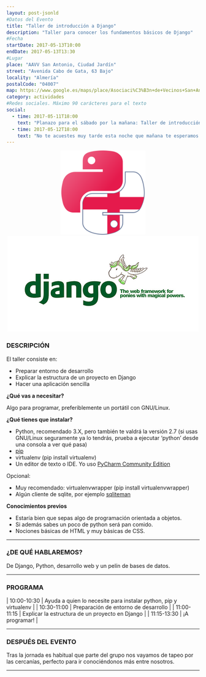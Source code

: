 ```yaml
---
layout: post-jsonld
#Datos del Evento
title: "Taller de introducción a Django"
description: "Taller para conocer los fundamentos básicos de Django"
#Fecha
startDate: 2017-05-13T10:00
endDate: 2017-05-13T13:30
#Lugar
place: "AAVV San Antonio, Ciudad Jardín"
street: "Avenida Cabo de Gata, 63 Bajo"
locality: "Almería"
postalCode: "04007"
map: https://www.google.es/maps/place/Asociaci%C3%B3n+de+Vecinos+San+Antonio+de+Ciudad+Jard%C3%ADn/@36.8308795,-2.4569515,17z/data=!3m1!4b1!4m5!3m4!1s0xd7a9df0b835fe2b:0xd030043efd14eaf0!8m2!3d36.8308795!4d-2.4547575
category: actividades
#Redes sociales. Máximo 90 carácteres para el texto
social:	
  - time: 2017-05-11T18:00
    text: "Planazo para el sábado por la mañana: Taller de introducción a Django"
  - time: 2017-05-12T18:00
    text: "No te acuestes muy tarde esta noche que mañana te esperamos en el Taller de Django"
---
```


<p align="center">
  <img src="/recursos/logo-club-python.png" alt="Club Python Logo" width="220px" />
  <img src="/recursos/2017-05-13/pony_magico.jpg" alt="Pony mágico" width="500px" />
</p>


### DESCRIPCIÓN
El taller consiste en:

- Preparar entorno de desarrollo
- Explicar la estructura de un proyecto en Django
- Hacer una aplicación sencilla


**¿Qué vas a necesitar?**

Algo para programar, preferiblemente un portátil con GNU/Linux. 


**¿Qué tienes que instalar?**

- Python, recomendado 3.X, pero también te valdrá la versión 2.7 (si usas GNU/Linux seguramente ya lo tendrás, prueba a ejecutar ‘python’ desde una consola a ver qué pasa)
- [pip](https://pip.pypa.io/en/stable/)
- virtualenv (pip install virtualenv)
- Un editor de texto o IDE. Yo uso [PyCharm Community Edition](https://www.jetbrains.com/pycharm/)

Opcional: 

- Muy recomendado: virtualenvwrapper (pip install virtualenvwrapper)
- Algún cliente de sqlite, por ejemplo [sqliteman](http://sqliteman.yarpen.cz/)


**Conocimientos previos**

- Estaría bien que sepas algo de programación orientada a objetos. 
- Si además sabes un poco de python será pan comido.
- Nociones básicas de HTML y muy básicas de CSS.

---

### ¿DE QUÉ HABLAREMOS?

De Django, Python, desarrollo web y un pelín de bases de datos.

---


### PROGRAMA


| 10:00-10:30   | Ayuda a quien lo necesite para instalar python, pip y virtualenv |
| 10:30-11:00   | Preparación de entorno de desarrollo |
| 11:00-11:15 	| Explicar la estructura de un proyecto en Django |
| 11:15-13:30 	| ¡A programar! |

---



### DESPUÉS DEL EVENTO

Tras la jornada es habitual que parte del grupo nos vayamos de tapeo por las cercanías, perfecto para ir conociéndonos más entre nosotros.

---


